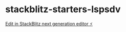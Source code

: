 # stackblitz-starters-lspsdv

[Edit in StackBlitz next generation editor ⚡️](https://stackblitz.com/~/github.com/vasantha-1/stackblitz-starters-lspsdv)